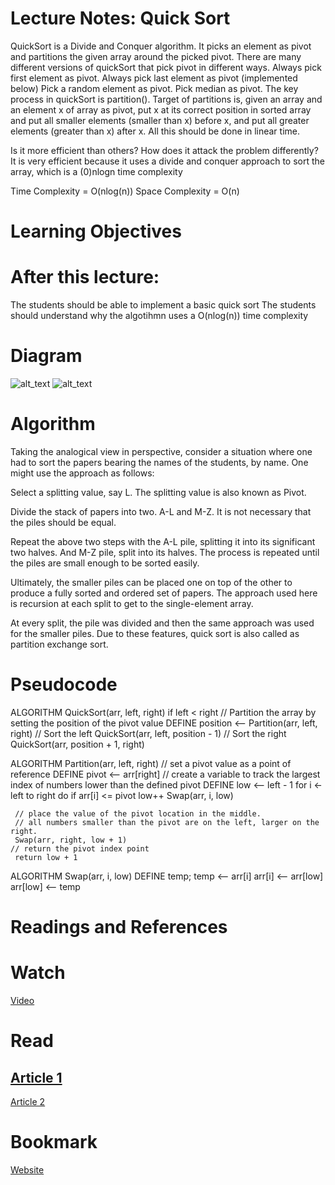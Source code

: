 # Lecture Notes: Quick Sort
QuickSort is a Divide and Conquer algorithm. It picks an element as pivot and partitions the given array around
the picked pivot. There are many different versions of quickSort that pick pivot in different ways.
Always pick first element as pivot.
Always pick last element as pivot (implemented below)
Pick a random element as pivot.
Pick median as pivot.
The key process in quickSort is partition(). Target of partitions is, given an array and an element x of array
as pivot, put x at its correct position in sorted array and put all smaller elements (smaller than x) before x,
and put all greater elements (greater than x) after x. All this should be done in linear time.

Is it more efficient than others? How does it attack the problem differently?
It is very efficient because it uses a divide and conquer approach to sort the array, which is a (0)nlogn time complexity

Time Complexity = O(nlog(n))
Space Complexity = O(n)

# Learning Objectives
# After this lecture:
The students should be able to implement a basic quick sort
The students should understand why the algotihmn uses a O(nlog(n)) time complexity


# Diagram
![alt_text](https://www.geeksforgeeks.org/wp-content/uploads/gq/2014/01/QuickSort2.png)
![alt_text](https://he-s3.s3.amazonaws.com/media/uploads/1ea505b.jpg)

# Algorithm
Taking the analogical view in perspective, consider a situation where one had to sort the papers bearing the names 
of the students, by name. One might use the approach as follows:

Select a splitting value, say L. The splitting value is also known as Pivot.

Divide the stack of papers into two. A-L and M-Z. It is not necessary that the piles should be equal.

Repeat the above two steps with the A-L pile, splitting it into its significant two halves. And M-Z pile, split
into its halves. The process is repeated until the piles are small enough to be sorted easily.

Ultimately, the smaller piles can be placed one on top of the other to produce a fully sorted and ordered set of papers.
The approach used here is recursion at each split to get to the single-element array.

At every split, the pile was divided and then the same approach was used for the smaller piles.
Due to these features, quick sort is also called as partition exchange sort.

# Pseudocode
ALGORITHM QuickSort(arr, left, right)
    if left < right
        // Partition the array by setting the position of the pivot value 
        DEFINE position <-- Partition(arr, left, right)
        // Sort the left
        QuickSort(arr, left, position - 1)
        // Sort the right
        QuickSort(arr, position + 1, right)

ALGORITHM Partition(arr, left, right)
    // set a pivot value as a point of reference
    DEFINE pivot <-- arr[right]
    // create a variable to track the largest index of numbers lower than the defined pivot
    DEFINE low <-- left - 1
    for i <- left to right do
        if arr[i] <= pivot
            low++
            Swap(arr, i, low)

     // place the value of the pivot location in the middle.
     // all numbers smaller than the pivot are on the left, larger on the right. 
     Swap(arr, right, low + 1)
    // return the pivot index point
     return low + 1

ALGORITHM Swap(arr, i, low)
    DEFINE temp;
    temp <-- arr[i]
    arr[i] <-- arr[low]
    arr[low] <-- temp


      

# Readings and References
# Watch
[Video](https://www.youtube.com/watch?v=SLauY6PpjW4)

# Read
[Article 1](https://www.geeksforgeeks.org/quick-sort/)
-----------------------------------------------------------
[Article 2](https://www.hackerearth.com/practice/algorithms/sorting/quick-sort/tutorial/)

# Bookmark
[Website](https://www.interviewbit.com/tutorial/quicksort-algorithm/)
